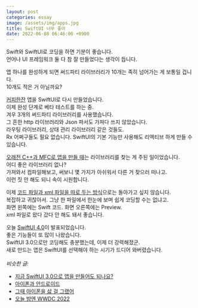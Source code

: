 ```yaml
---
layout: post
categories: essay
image: /assets/img/apps.jpg
title: SwiftUI 너무 좋아
date: 2022-06-08 06:46:00 +0900
---
```


Swift와 SwiftUI로 코딩을 하면 기분이 좋습니다.  
언어나 UI 프레임워크 둘 다 참 잘 만들었다는 생각이 듭니다.

앱 하나를 완성하게 되면 써드파티 라이브러리가 10개는 족히 넘어가는 게 보통일 겁니다.  
10개도 적은 거 아닐까요?

[커피한잔](https://withcoffee.app/) 앱을 SwiftUI로 다시 만들었습니다.  
이제 완성 단계로 베타 테스트를 하는 중.  
겨우 3개의 써드파티 라이브러리를 사용했습니다.  
그 흔한 http 라이브러리와 Json 파서도 가져다 쓰지 않았습니다.  
라우팅 라이브러리, 상태 관리 라이브러리 같은 것들도.  
Rx 어쩌구들도 필요 없습니다. SwiftUI의 기본 기능만 사용해도 리액티브 하게 만들 수 있습니다.

[오래전 C++과 MFC로 앱을 만들 때](/essay/2021/09/14/%EC%A0%9C%EA%B0%80-%EC%84%9C%EB%B2%84%EB%9E%91-%ED%81%B4%EB%9D%BC%EC%9D%B4%EC%96%B8%ED%8A%B8%EB%9E%91-%EB%8B%A4-%ED%95%A0%EA%B2%8C%EC%9A%94.html)는 라이브러리를 찾는 게 주된 일이었습니다.  
어디 좋은 라이브러리 없나?  
가져와서 컴파일해보고, 써보니 몇 가지가 아쉬워서 다른 거 찾으러 떠나고.  
이런 짓 안 해도 되니 속이 시원합니다.

이제 [코드 파일과 xml 파일을 따로 두는 방식](/essay/2022/08/19/maui.html)으로는 돌아가고 싶지 않습니다.  
복잡하고 귀찮아서. 그냥 한 파일에서 한눈에 보며 쉽게 코딩할 수는 없냐고.  
화면 왼쪽에는 Swift 코드. 화면 오른쪽에는 Preview.  
xml 파일로 왔다 갔다 안 해도 돼서 좋습니다.  

오늘 [SwiftUI 4.0](https://www.youtube.com/watch?v=thT00pe9epg)이 발표되었습니다.  
좋은 기능들이 또 많이 나왔습니다.  
SwiftUI 3.0으로만 코딩해도 충분했는데, 이제 더 강력해졌군.  
새로 만드는 앱은 SwiftUI를 선택해야 하는 시기가 드디어 와버렸습니다.
<br>
<br>
*비슷한 글:*
* [지금 SwiftUI 3.0으로 앱을 만들어도 되나요?](/essay/2022/06/17/ios-15-min-support.html)
* [아이폰과 안드로이드](/essay/2022/02/12/ios-android.html)
* [그때 아이폰을 삻 걸 그랬어](/essay/2021/09/26/그때-아이폰을-살-걸-그랬어.html)
* [오늘 밤엔 WWDC 2022](/essay/2022/06/06/wwdc-2022.html)